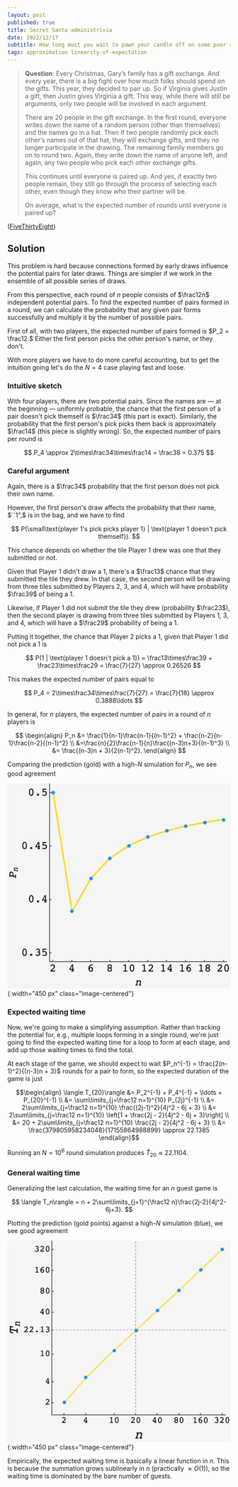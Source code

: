 ```yaml
---
layout: post
published: true
title: Secret Santa administrivia
date: 2022/12/17
subtitle: How long must you wait to pawn your candle off on some poor relative?
tags: approximation linearity-of-expectation 
---
```


>**Question**: Every Christmas, Gary’s family has a gift exchange. And every year, there is a big fight over how much folks should spend on the gifts. This year, they decided to pair up. So if Virginia gives Justin a gift, then Justin gives Virginia a gift. This way, while there will still be arguments, only two people will be involved in each argument.
>
>There are $20$ people in the gift exchange. In the first round, everyone writes down the name of a random person (other than themselves) and the names go in a hat. Then if two people randomly pick each other’s names out of that hat, they will exchange gifts, and they no longer participate in the drawing. The remaining family members go on to round two. Again, they write down the name of anyone left, and again, any two people who pick each other exchange gifts.  
>
>This continues until everyone is paired up. And yes, if exactly two people remain, they still go through the process of selecting each other, even though they know who their partner will be.
>
>On average, what is the expected number of rounds until everyone is paired up?

<!--more-->

([FiveThirtyEight](https://fivethirtyeight.com/features/can-you-make-it-to-2023/))

## Solution

This problem is hard because connections formed by early draws influence the potential pairs for later draws. Things are simpler if we work in the ensemble of all possible series of draws. 

<!-- I'm going to make the simplifying assumption that each pair is independent.  -->

From this perspective, each round of $n$ people consists of $\frac12n$ independent potential pairs. To find the expected number of pairs formed in a round, we can calculate the probability that any given pair forms successfully and multiply it by the number of possible pairs.

First of all, with two players, the expected number of pairs formed is $P_2 = \frac12.$ Either the first person picks the other person's name, or they don't.

With more players we have to do more careful accounting, but to get the intuition going let's do the $N=4$ case playing fast and loose. 

### Intuitive sketch

With four players, there are two potential pairs. Since the names are — at the beginning — uniformly probable, the chance that the first person of a pair doesn't pick themself is $\frac34$ (this part is exact). Similarly, the probability that the first person's pick picks them back is approximately $\frac14$ (this piece is slightly wrong). So, the expected number of pairs per round is

$$ P_4 \approx 2\times\frac34\times\frac14 = \frac38 = 0.375 $$

### Careful argument

Again, there is a $\frac34$ probability that the first person does not pick their own name. 

However, the first person's draw affects the probability that their name, $``1",$ is in the bag, and we have to find 

$$ P(\small\text{player 1's pick picks player 1} | \text{player 1 doesn't pick themself}). $$

This chance depends on whether the tile Player 1 drew was one that they submitted or not.

Given that Player 1 didn't draw a $1,$ there's a $\frac13$ chance that they submitted the tile they drew. In that case, the second person will be drawing from three tiles submitted by Players 2, 3, and 4, which will have probability $\frac39$ of being a $1.$

Likewise, if Player 1 did not submit the tile they drew (probability $\frac23$), then the second player is drawing from three tiles submitted by Players 1, 3, and 4, which will have a $\frac29$ probability of being a $1.$

Putting it together, the chance that Player 2 picks a $1,$ given that Player 1 did not pick a 1 is 

$$ P(1 | \text{player 1 doesn't pick a 1}) = \frac13\times\frac39 + \frac23\times\frac29 = \frac{7}{27} \approx 0.26526 $$

This makes the expected number of pairs equal to 

$$ P_4 = 2\times\frac34\times\frac{7}{27} = \frac{7}{18} \approx 0.3888\ldots $$

In general, for $n$ players, the expected number of pairs in a round of $n$ players is

$$ 
   \begin{align}
      P_n &= \frac{1}{n-1}\frac{n-1}{(n-1)^2} + \frac{n-2}{n-1}\frac{n-2}{(n-1)^2} \\
          &=\frac{n}{2}\frac{n-1}{n}\frac{(n-3)n+3}{(n-1)^3} \\
          &= \frac{(n-3)n + 3}{2(n-1)^2}. 
   \end{align}
$$

Comparing the prediction (gold) with a high-$N$ simulation for $P_n,$ we see good agreement

![](/img/2022-12-17-christmas-game-all.png){:width="450 px" class="image-centered"}

### Expected waiting time

Now, we're going to make a simplifying assumption. Rather than tracking the potential for, e.g., multiple loops forming in a single round, we're just going to find the expected waiting time for a loop to form at each stage, and add up those waiting times to find the total.  

At each stage of the game, we should expect to wait $P_n^{-1} = \frac{2(n-1)^2}{(n-3)n + 3}$ rounds for a pair to form, so the expected duration of the game is just

$$\begin{align}
  \langle T_{20}\rangle &= P_2^{-1} + P_4^{-1} + \ldots + P_{20}^{-1} \\
  &= \sum\limits_{j=\frac12 n=1}^{10} P_{2j}^{-1} \\
  &= 2\sum\limits_{j=\frac12 n=1}^{10} \frac{(2j-1)^2}{4j^2 - 6j + 3} \\
  &= 2\sum\limits_{j=\frac12 n=1}^{10} \left[1 + \frac{2j - 2}{4j^2 - 6j + 3}\right] \\
  &= 20 + 2\sum\limits_{j=\frac12 n=1}^{10} \frac{2j - 2}{4j^2 - 6j + 3} \\
  &= \frac{379805958234048}{17155864988899} \approx 22.1385
\end{align}$$

Running an $N = 10^6$ round simulation produces $\hat{T}_{20} \approx 22.1104.$ 

### General waiting time

Generalizing the last calculation, the waiting time for an $n$ guest game is

$$ \langle T_n\rangle = n + 2\sum\limits_{j=1}^{\frac12 n}\frac{2j-2}{4j^2-6j+3}. $$

Plotting the prediction (gold points) against a high-$N$ simulation (blue), we see good agreement

![](/img/2022-12-17-christmas-game-theory-comparison.png){:width="450 px" class="image-centered"}

Empirically, the expected waiting time is basically a linear function in $n.$ This is because the summation grows sublinearly in $n$ (practically $\approx O(1)$), so the waiting time is dominated by the bare number of guests.

<br>
